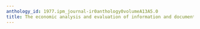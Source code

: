 ```yaml
---
anthology_id: 1977.ipm_journal-ir0anthology0volumeA13A5.0
title: The economic analysis and evaluation of information and documentation systems
---
```

